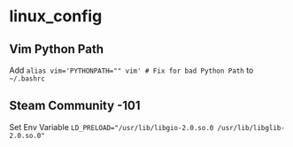 # linux_config

## Vim Python Path
Add `alias vim='PYTHONPATH="" vim' # Fix for bad Python Path` to `~/.bashrc`

## Steam Community -101
Set Env Variable `LD_PRELOAD="/usr/lib/libgio-2.0.so.0 /usr/lib/libglib-2.0.so.0"`
